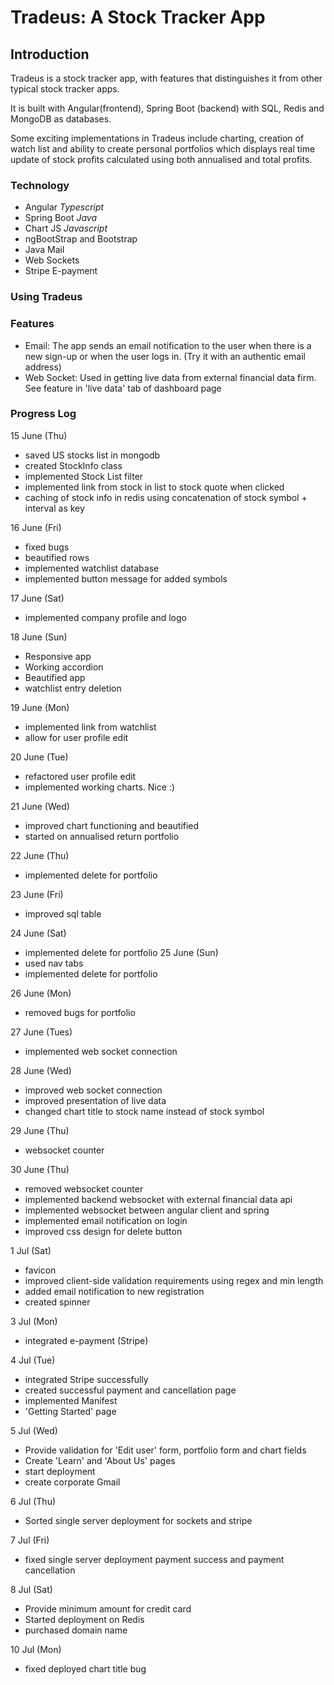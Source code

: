 # Tradeus: A Stock Tracker App

## Introduction
Tradeus is a stock tracker app, with features that distinguishes it from other typical stock tracker apps. 

It is built with Angular(frontend), Spring Boot (backend) with SQL, Redis and MongoDB as databases.

Some exciting implementations in Tradeus include charting, creation of watch list and ability to create personal portfolios which displays real time update of stock profits calculated using both annualised and total profits. 



### Technology
- Angular *Typescript*
- Spring Boot *Java*
- Chart JS *Javascript*
- ngBootStrap and Bootstrap 
- Java Mail
- Web Sockets
- Stripe E-payment

### Using Tradeus


### Features
- Email: The app sends an email notification to the user when there is a new  sign-up or when the user logs in. (Try it with an authentic email address)
- Web Socket: Used in getting live data from external financial data firm. See feature in 'live data' tab of dashboard page


### Progress Log
15 June (Thu)
- saved US stocks list in mongodb
- created StockInfo class
- implemented Stock List filter
- implemented link from stock in list to stock quote when clicked
- caching of stock info in redis using concatenation of stock symbol + interval as key

16 June (Fri)
- fixed bugs
- beautified rows
- implemented watchlist database
- implemented button message for added symbols

17 June (Sat)
- implemented company profile and logo

18 June (Sun)
- Responsive app
- Working accordion
- Beautified app
- watchlist entry deletion

19 June (Mon)
- implemented link from watchlist
- allow for user profile edit

20 June (Tue)
- refactored user profile edit
- implemented working charts. Nice :)

21 June (Wed)
- improved chart functioning and beautified
- started on annualised return portfolio

22 June (Thu)
- implemented delete for portfolio

23 June (Fri)
- improved sql table

24 June (Sat)
- implemented delete for portfolio
25 June (Sun)
- used nav tabs
- implemented delete for portfolio

26 June (Mon)
- removed bugs for portfolio

27 June (Tues)
- implemented web socket connection

28 June (Wed)
- improved web socket connection
- improved presentation of live data
- changed chart title to stock name instead of stock symbol

29 June (Thu)
- websocket counter

30 June (Thu)
- removed websocket counter
- implemented backend websocket with external financial data api
- implemented websocket between angular client and spring
- implemented email notification on login
- improved css design for delete button

1 Jul (Sat)
- favicon
- improved client-side validation requirements using regex and min length
- added email notification to new registration
- created spinner

3 Jul (Mon)
- integrated e-payment (Stripe)

4 Jul (Tue)
- integrated Stripe successfully
- created successful payment and cancellation page 
- implemented Manifest
- 'Getting Started' page

5 Jul (Wed)
- Provide validation for 'Edit user' form, portfolio form and chart fields
- Create 'Learn' and 'About Us' pages
- start deployment
- create corporate Gmail

6 Jul (Thu)
- Sorted single server deployment for sockets and stripe

7 Jul (Fri)
- fixed single server deployment payment success and payment cancellation

8 Jul (Sat)
- Provide minimum amount for credit card
- Started deployment on Redis
- purchased domain name

10 Jul (Mon)
- fixed deployed chart title bug

